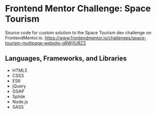 # Frontend Mentor Challenge: Space Tourism

Source code for custom solution to the Space Tourism dev challenge on FrontendMentor.io.
https://www.frontendmentor.io/challenges/space-tourism-multipage-website-gRWj1URZ3

## Languages, Frameworks, and Libraries

* HTML5
* CSS3
* ES6
* jQuery
* GSAP
* Splide
* Node.js
* SASS
